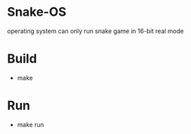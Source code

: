 # Snake-OS
operating system can only run snake game in 16-bit real mode

# Build
- make

# Run
- make run
